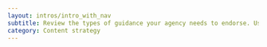 ```yaml
---
layout: intros/intro_with_nav
subtitle: Review the types of guidance your agency needs to endorse. Use the guidance throughout the content lifecycle. This will help ensure your agency meets government standards
category: Content strategy
---
```

